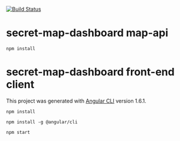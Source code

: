 [![Build Status](https://travis-ci.org/IBM/secret-map-dashboard.svg?branch=master)](https://travis-ci.org/IBM/secret-map-dashboard)

# secret-map-dashboard map-api 

```
npm install
```

# secret-map-dashboard front-end client

This project was generated with [Angular CLI](https://github.com/angular/angular-cli) version 1.6.1.

```
npm install 

npm install -g @angular/cli

npm start 

```
